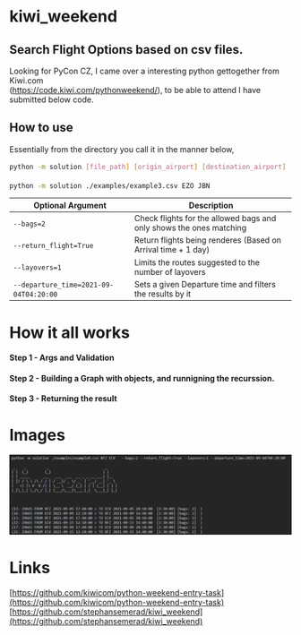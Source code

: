 # kiwi_weekend

## Search Flight Options based on csv files.

Looking for PyCon CZ, I came over a interesting python gettogether from Kiwi.com <br>
(https://code.kiwi.com/pythonweekend/), to be able to attend I have submitted below code.

## How to use

Essentially from the directory you call it in the manner below,

```bash
python -m solution [file_path] [origin_airport] [destination_airport]

python -m solution ./examples/example3.csv EZO JBN
```

| Optional Argument                      | Description                                                         |
| -------------------------------------- | ------------------------------------------------------------------- |
| `--bags=2`                             | Check flights for the allowed bags and only shows the ones matching |
| `--return_flight=True`                 | Return flights being renderes (Based on Arrival time + 1 day)       |
| `--layovers=1`                         | Limits the routes suggested to the number of layovers               |
| `--departure_time=2021-09-04T04:20:00` | Sets a given Departure time and filters the results by it           |

# How it all works

#### Step 1 - Args and Validation

#### Step 2 - Building a Graph with objects, and runnigning the recurssion.

#### Step 3 - Returning the result

# Images

![](https://github.com/stephansemerad/kiwi_weekend/raw/main/imgs/capture.png)

# Links

[https://github.com/kiwicom/python-weekend-entry-task](https://github.com/kiwicom/python-weekend-entry-task)<br />
[https://github.com/stephansemerad/kiwi_weekend](https://github.com/stephansemerad/kiwi_weekend)
